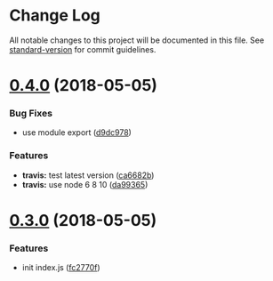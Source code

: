 # Change Log

All notable changes to this project will be documented in this file. See [standard-version](https://github.com/conventional-changelog/standard-version) for commit guidelines.

<a name="0.4.0"></a>
# [0.4.0](https://github.com/yidinghan/request-debug/compare/v0.3.0...v0.4.0) (2018-05-05)


### Bug Fixes

* use module export ([d9dc978](https://github.com/yidinghan/request-debug/commit/d9dc978))


### Features

* **travis:** test latest version ([ca6682b](https://github.com/yidinghan/request-debug/commit/ca6682b))
* **travis:** use node 6 8 10 ([da99365](https://github.com/yidinghan/request-debug/commit/da99365))



<a name="0.3.0"></a>
# [0.3.0](https://github.com/yidinghan/request-debug/compare/0.2.0...0.3.0) (2018-05-05)


### Features

* init index.js ([fc2770f](https://github.com/yidinghan/request-debug/commit/fc2770f))

